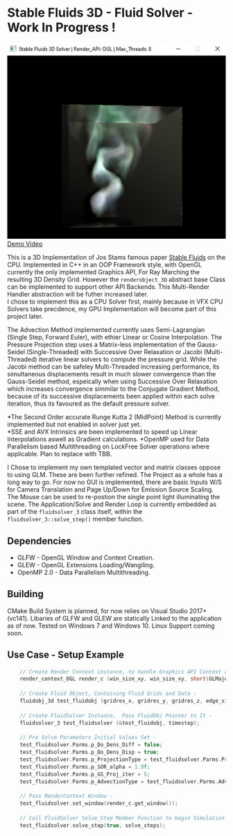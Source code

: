 # Stable Fluids 3D - Fluid Solver - Work In Progress !

![Thumb](thumb.png)
[Demo Video](https://www.youtube.com/watch?v=9_8SY5pndmU&feature=youtu.be)

This is a 3D Implementation of Jos Stams famous paper [Stable Fluids](https://d2f99xq7vri1nk.cloudfront.net/legacy_app_files/pdf/ns.pdf "Paper") on the CPU.
Implemented in C++ in an OOP Framework style, with OpenGL currently the only implemented Graphics API, For Ray Marching the resulting 3D Density Grid. 
However the `renderobject_3D` abstract base Class can be implemented to support other API Backends. This Multi-Render Handler abstraction will be futher increased later.  
I chose to implement this as a CPU Solver first, mainly because in VFX CPU Solvers take precdence, my GPU Implementation will become part of this project later. 

The Advection Method implemented currently uses Semi-Lagrangian (Single Step, Forward Euler), with ethier Linear or Cosine Interpolation. 
The Pressure Projection step uses a Matrix-less implementation of the Gauss-Seidel (Single-Threaded) with Successive Over Relaxation or Jacobi (Multi-Threaded) 
iterative linear solvers to compute the pressure grid. While the Jacobi method can be safeley Multi-Threaded increasing performance, its simultaneous displacements
result in much slower convergence than the Gauss-Seidel method, espeically when using Successive Over Relaxation which increases convergence simmilar to the
Conjugate Gradient Method, because of its successive displacements been applied within each solve iteration, thus its favoured as the default pressure solver.

*The Second Order accurate Runge Kutta 2 (MidPoint) Method is currently implemented but not enabled in solver just yet.  
*SSE and AVX Intrinsics are been implemented to speed up Linear Interpolations aswell as Gradient calculations.
*OpenMP used for Data Parallelism based Multithreading on LockFree Solver operations where applicable. Plan to replace with TBB. 

I Chose to implement my own templated vector and matrix classes oppose to using GLM. These are been further refined. The Project as a whole has a long way to go.
For now no GUI is implemented, there are basic Inputs W/S for Camera Translation and Page Up/Down for Emission Source Scaling. The Mouse can be used
to re-postion the single point light illuminating the scene. 
The Application/Solve and Render Loop is currently embedded as part of the `fluidsolver_3` class itself, within the `fluidsolver_3::solve_step()` member function.

## Dependencies 
* GLFW - OpenGL Window and Context Creation.
* GLEW - OpenGL Extensions Loading/Wangiling.
* OpenMP 2.0 - Data Parallelism Multithreading. 

## Building ##
CMake Build System is planned, for now relies on Visual Studio 2017+ (vc141). Libaries of GLFW and GLEW are statically Linked to the application as of now. 
Tested on Windows 7 and Windows 10. Linux Support coming soon. 

## Use Case - Setup Example ##
````C++
	// Create Render Context instance, to handle Graphics API Context and Window Creation -
	render_context_OGL render_c (win_size_xy, win_size_xy, short(GLMajor), short(GLMinor)); 

	// Create Fluid Object, Containing Fluid Grids and Data - 
	fluidobj_3d test_fluidobj (gridres_x, gridres_y, gridres_z, edge_size); 

	// Create FluidSolver Instance,  Pass FluidObj Pointer to It - 
	fluidsolver_3 test_fluidsolver (&test_fluidobj, timestep);

	// Pre Solve Paramaters Initial Values Set -
	test_fluidsolver.Parms.p_Do_Dens_Diff = false; 
	test_fluidsolver.Parms.p_Do_Dens_Disp = true;  
	test_fluidsolver.Parms.p_ProjectionType = test_fluidsolver.Parms.Project_GaussSeidel_SOR; 
	test_fluidsolver.Parms.p_SOR_alpha = 1.9f;
	test_fluidsolver.Parms.p_GS_Proj_iter = 5; 
	test_fluidsolver.Parms.p_AdvectionType = test_fluidsolver.Parms.Advect_SL_BackTrace_Euler;

	// Pass RenderContext Window -
	test_fluidsolver.set_window(render_c.get_window());

	// Call FluidSolver Solve_Step Member Function to begin Simulation and Rendering - 
	test_fluidsolver.solve_step(true, solve_steps);
````
